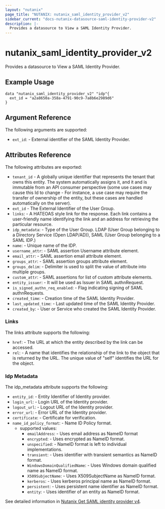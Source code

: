 ```yaml
---
layout: "nutanix"
page_title: "NUTANIX: nutanix_saml_identity_provider_v2"
sidebar_current: "docs-nutanix-datasource-saml-identity-provider-v2"
description: |-
  Provides a datasource to View a SAML Identity Provider.
---
```


# nutanix_saml_identity_provider_v2

Provides a datasource to View a SAML Identity Provider.

## Example Usage

``` hcl
data "nutanix_saml_identity_provider_v2" "idp"{
  ext_id = "a2a8650a-358a-4791-90c9-7a8b6e2989d6"
}
```

##  Argument Reference

The following arguments are supported:

* `ext_id`: - External identifier of the SAML Identity Provider.

## Attributes Reference
The following attributes are exported:

* `tenant_id` - A globally unique identifier that represents the tenant that owns this entity. The system automatically assigns it, and it and is immutable from an API consumer perspective (some use cases may cause this Id to change - For instance, a use case may require the transfer of ownership of the entity, but these cases are handled automatically on the server).
* `ext_id` - The External Identifier of the User Group.
* `links`: - A HATEOAS style link for the response. Each link contains a user-friendly name identifying the link and an address for retrieving the particular resource.
* `idp_metadata`: - Type of the User Group. LDAP (User Group belonging to a Directory Service (Open LDAP/AD)),  SAML (User Group belonging to a SAML IDP.)
* `name`: - Unique name of the IDP.
* `username_attr`: - SAML assertion Username attribute element.
* `email_attr`: - SAML assertion email attribute element.
* `groups_attr`: - SAML assertion groups attribute element.
* `groups_delim`: - Delimiter is used to split the value of attribute into multiple groups.
* `custom_attr`: - SAML assertions for list of custom attribute elements.
* `entity_issuer`: - It will be used as Issuer in SAML authnRequest.
* `is_signed_authn_req_enabled`: - Flag indicating signing of SAML authnRequests.
* `created_time`: - Creation time of the SAML Identity Provider.
* `last_updated_time`: - Last updated time of the SAML Identity Provider.
* `created_by`: - User or Service who created the SAML Identity Provider.


### Links

The links attribute supports the following:

* `href`: - The URL at which the entity described by the link can be accessed.
* `rel`: - A name that identifies the relationship of the link to the object that is returned by the URL. The unique value of "self" identifies the URL for the object.

### Idp Metadata

The idp_metadata attribute supports the following:

* `entity_id`: - Entity Identifier of Identity provider.
* `login_url`: - Login URL of the Identity provider.
* `logout_url`: - Logout URL of the Identity provider.
* `error_url`: - Error URL of the Identity provider.
* `certificate`: - Certificate for verification.
* `name_id_policy_format`: - Name ID Policy format.
  * supported values:
    * `emailAddress`: -  Uses email address as NameID format
    * `encrypted`: -  Uses encrypted as NameID format.
    * `unspecified`: -  NameID format is left to individual implementations.
    * `transient`: -  	Uses identifier with transient semantics as NameID format.
    * `WindowsDomainQualifiedName`: -  Uses Windows domain qualified name as NameID format.
    * `X509SubjectName`: -  	Uses X509SubjectName as NameID format.
    * `kerberos`: -  	Uses kerberos principal name as NameID format.
    * `persistent`: -  Uses persistent name identifier as NameID format.
    * `entity`: -  Uses identifier of an entity as NameID format.

See detailed information in [Nutanix Get SAML identity provider v4](https://developers.nutanix.com/api-reference?namespace=iam&version=v4.0#tag/SAMLIdentityProviders/operation/getSamlIdentityProviderById).
